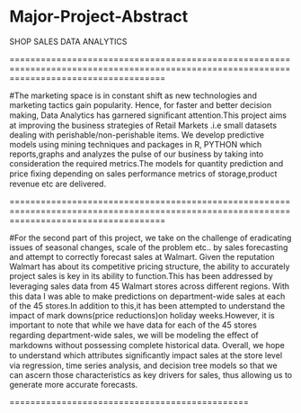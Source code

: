 # Major-Project-Abstract

SHOP SALES DATA ANALYTICS

==========================================================================================================================================

#The marketing space is in constant shift as new technologies and marketing tactics gain popularity. Hence, for faster and better decision making, Data Analytics has garnered signiﬁcant attention.This project aims at improving the business strategies of Retail Markets .i.e small datasets dealing with perishable/non-perishable items. We develop predictive models using mining techniques and packages in R, PYTHON which reports,graphs and analyzes the pulse of our business by taking into consideration the required metrics.The models for quantity prediction and price ﬁxing depending on sales performance metrics of storage,product revenue etc are delivered.

==========================================================================================================================================

#For the second part of this project, we take on the challenge of eradicating issues of seasonal changes, scale of the problem etc.. by sales forecasting and attempt to correctly forecast sales at Walmart. Given the reputation Walmart has about its competitive pricing structure, the ability to accurately project sales is key in its ability to function.This has been addressed by leveraging sales data from 45 Walmart stores across diﬀerent regions. With this data I was able to make predictions on department-wide sales at each of the 45 stores.In addition to this,it has been attempted to understand the impact of mark downs(price reductions)on holiday weeks.However, it is important to note that while we have data for each of the 45 stores regarding department-wide sales, we will be modeling the eﬀect of markdowns without possessing complete historical data. Overall, we hope to understand which attributes signiﬁcantly impact sales at the store level via regression, time series analysis, and decision tree models so that we can ascern those characteristics as key drivers for sales, thus allowing us to generate more accurate forecasts.

==============================================


